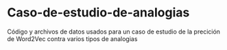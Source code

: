 # Caso-de-estudio-de-analogias
Código y archivos de datos usados para un caso de estudio de la precición de Word2Vec contra varios tipos de analogias
